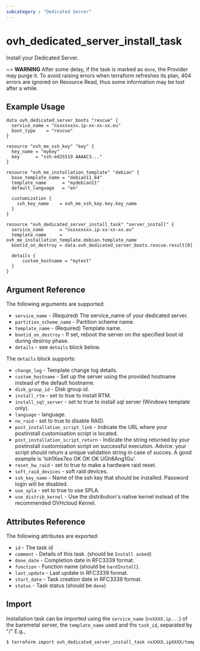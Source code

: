 ```yaml
---
subcategory : "Dedicated Server"
---
```


# ovh_dedicated_server_install_task

Install your Dedicated Server.

~> __WARNING__ After some delay, if the task is marked as `done`, the Provider
may purge it. To avoid raising errors when terraform refreshes its plan, 
404 errors are ignored on Resource Read, thus some information may be lost
after a while.

## Example Usage

```hcl
data ovh_dedicated_server_boots "rescue" {
  service_name = "nsxxxxxxx.ip-xx-xx-xx.eu"
  boot_type    = "rescue"
}

resource "ovh_me_ssh_key" "key" {
  key_name = "mykey"
  key      = "ssh-ed25519 AAAAC3..."
}

resource "ovh_me_installation_template" "debian" {
  base_template_name = "debian11_64"
  template_name      = "mydebian11"
  default_language   = "en"

  customization {
    ssh_key_name    = ovh_me_ssh_key.key.key_name
  }
}

resource "ovh_dedicated_server_install_task" "server_install" {
  service_name      = "nsxxxxxxx.ip-xx-xx-xx.eu"
  template_name     = ovh_me_installation_template.debian.template_name
  bootid_on_destroy = data.ovh_dedicated_server_boots.rescue.result[0]

  details {
      custom_hostname = "mytest"
  }
}
```

## Argument Reference

The following arguments are supported:

* `service_name` - (Required) The service_name of your dedicated server.
* `partition_scheme_name` - Partition scheme name.
* `template_name` - (Required) Template name.
* `bootid_on_destroy` - If set, reboot the server on the specified boot id during destroy phase.
* `details` - see `details` block below.

The `details` block supports:

* `change_log` - Template change log details.
* `custom_hostname` - Set up the server using the provided hostname instead of the default hostname.
* `disk_group_id` - Disk group id.
* `install_rtm` - set to true to install RTM.
* `install_sql_server` - set to true to install sql server (Windows template only).
* `language` - language.
* `no_raid` - set to true to disable RAID.
* `post_installation_script_link` - Indicate the URL where your postinstall customisation script is located.
* `post_installation_script_return` - Indicate the string returned by your postinstall customisation script on successful execution. Advice: your script should return a unique validation string in case of succes. A good example is 'loh1Xee7eo OK OK OK UGh8Ang1Gu'.
* `reset_hw_raid` - set to true to make a hardware raid reset.
* `soft_raid_devices` - soft raid devices.
* `ssh_key_name` - Name of the ssh key that should be installed. Password login will be disabled.
* `use_spla` - set to true to use SPLA.
* `use_distrib_kernel` - Use the distribution's native kernel instead of the recommended OVHcloud Kernel.

## Attributes Reference

The following attributes are exported:

* `id` - The task id
* `comment` - Details of this task. (should be `Install asked`)
* `done_date` - Completion date in RFC3339 format.
* `function` - Function name (should be `hardInstall`).
* `last_update` - Last update in RFC3339 format.
* `start_date` - Task creation date in RFC3339 format.
* `status` - Task status (should be `done`)

## Import

Installation task can be imported using the `service_name` (`nsXXXX.ip...`) of the baremetal server, the `template_name` used  and ths `task_id`, separated by "/" E.g.,

```bash
$ terraform import ovh_dedicated_server_install_task nsXXXX.ipXXXX/template_name/12345
```
